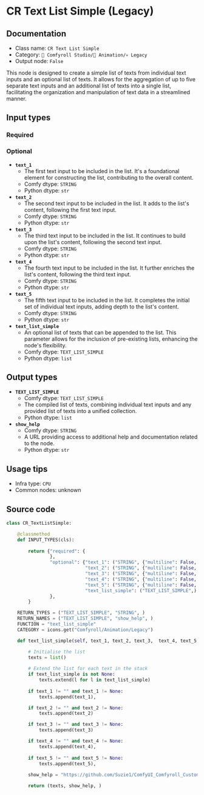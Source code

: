 # CR Text List Simple (Legacy)
## Documentation
- Class name: `CR Text List Simple`
- Category: `🧩 Comfyroll Studio/🎥 Animation/💀 Legacy`
- Output node: `False`

This node is designed to create a simple list of texts from individual text inputs and an optional list of texts. It allows for the aggregation of up to five separate text inputs and an additional list of texts into a single list, facilitating the organization and manipulation of text data in a streamlined manner.
## Input types
### Required
### Optional
- **`text_1`**
    - The first text input to be included in the list. It's a foundational element for constructing the list, contributing to the overall content.
    - Comfy dtype: `STRING`
    - Python dtype: `str`
- **`text_2`**
    - The second text input to be included in the list. It adds to the list's content, following the first text input.
    - Comfy dtype: `STRING`
    - Python dtype: `str`
- **`text_3`**
    - The third text input to be included in the list. It continues to build upon the list's content, following the second text input.
    - Comfy dtype: `STRING`
    - Python dtype: `str`
- **`text_4`**
    - The fourth text input to be included in the list. It further enriches the list's content, following the third text input.
    - Comfy dtype: `STRING`
    - Python dtype: `str`
- **`text_5`**
    - The fifth text input to be included in the list. It completes the initial set of individual text inputs, adding depth to the list's content.
    - Comfy dtype: `STRING`
    - Python dtype: `str`
- **`text_list_simple`**
    - An optional list of texts that can be appended to the list. This parameter allows for the inclusion of pre-existing lists, enhancing the node's flexibility.
    - Comfy dtype: `TEXT_LIST_SIMPLE`
    - Python dtype: `list`
## Output types
- **`TEXT_LIST_SIMPLE`**
    - Comfy dtype: `TEXT_LIST_SIMPLE`
    - The compiled list of texts, combining individual text inputs and any provided list of texts into a unified collection.
    - Python dtype: `list`
- **`show_help`**
    - Comfy dtype: `STRING`
    - A URL providing access to additional help and documentation related to the node.
    - Python dtype: `str`
## Usage tips
- Infra type: `CPU`
- Common nodes: unknown


## Source code
```python
class CR_TextListSimple:

    @classmethod
    def INPUT_TYPES(cls):
  
        return {"required": {            
                },
                "optional": {"text_1": ("STRING", {"multiline": False, "default": ""}),
                             "text_2": ("STRING", {"multiline": False, "default": ""}),
                             "text_3": ("STRING", {"multiline": False, "default": ""}),
                             "text_4": ("STRING", {"multiline": False, "default": ""}),                    
                             "text_5": ("STRING", {"multiline": False, "default": ""}),
                             "text_list_simple": ("TEXT_LIST_SIMPLE",)
                },
        }

    RETURN_TYPES = ("TEXT_LIST_SIMPLE", "STRING", )
    RETURN_NAMES = ("TEXT_LIST_SIMPLE", "show_help", )
    FUNCTION = "text_list_simple"
    CATEGORY = icons.get("Comfyroll/Animation/Legacy")

    def text_list_simple(self, text_1, text_2, text_3,  text_4, text_5, text_list_simple=None):

        # Initialise the list
        texts = list()
        
        # Extend the list for each text in the stack
        if text_list_simple is not None:
            texts.extend(l for l in text_list_simple)
        
        if text_1 != "" and text_1 != None:
            texts.append(text_1),

        if text_2 != "" and text_2 != None:
            texts.append(text_2)

        if text_3 != "" and text_3 != None:
            texts.append(text_3)

        if text_4 != "" and text_4 != None:
            texts.append(text_4),
            
        if text_5 != "" and text_5 != None:
            texts.append(text_5),
            
        show_help = "https://github.com/Suzie1/ComfyUI_Comfyroll_CustomNodes/wiki/List-Nodes#cr-text-list-simple"

        return (texts, show_help, )

```
